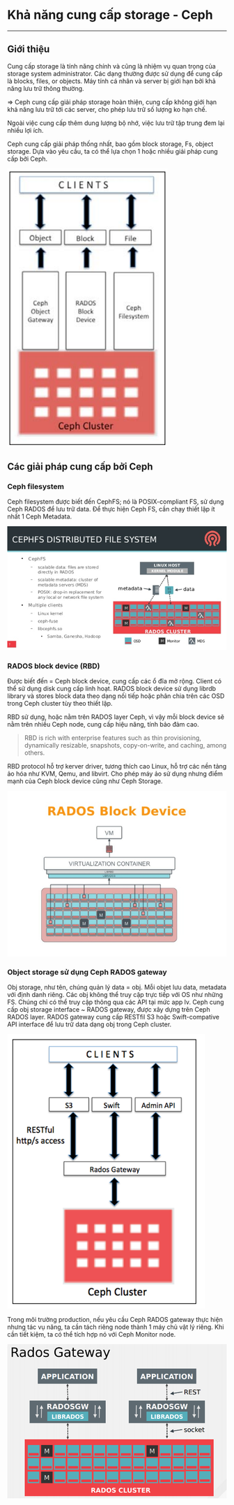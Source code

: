 # Khả năng cung cấp storage - Ceph
---
## Giới thiệu
Cung cấp storage là tính năng chính và cũng là nhiệm vụ quan trọng của storage system administrator. Các dạng thường được sử dụng để cung cấp là blocks, files, or objects. Máy tính cá nhân và server bị giới hạn bởi khả năng lưu trữ thông thường.

=> Ceph cung cấp giải pháp storage hoàn thiện, cung cấp không giới hạn khả năng lưu trữ tới các server, cho phép lưu trữ số lượng ko hạn chế.

Ngoài việc cung cấp thêm dung lượng bộ nhớ, việc lưu trữ tập trung đem lại nhiều lợi ích.

Ceph cung cấp giải pháp thống nhất, bao gồm block storage, Fs, object storage. Dựa vào yêu cầu, ta có thể lựa chọn 1 hoặc nhiều giải pháp cung cấp bởi Ceph.

![](PIC/ceph-provi-1.png)

## Các giải pháp cung cấp bởi Ceph
### Ceph filesystem
Ceph filesystem được biết đến CephFS; nó là POSIX-compliant FS, sử dụng Ceph RADOS để lưu trữ data. Để thực hiện Ceph FS,  cần chạy thiết lập ít nhất 1 Ceph Metadata.

![](PIC/ceph-provi-3.jpg)

### RADOS block device (RBD)
Được biết đến = Ceph block device, cung cấp các ổ đĩa mở rộng. Client có thể sử dụng disk cung cấp linh hoạt. RADOS block device sử dụng librdb library và stores block data theo dạng nối tiếp hoặc phân chia trên các OSD trong Ceph cluster tùy theo thiết lập.

RBD sử dụng, hoặc nằm trên RADOS layer Ceph, vì vậy mỗi block device sẽ nằm trên nhiều Ceph node, cung cấp hiệu năng, tính bảo đảm cao.

> RBD is rich with enterprise features such as thin provisioning, dynamically resizable, snapshots, copy-on-write, and caching, among others.

RBD protocol hỗ trợ kerver driver, tương thích cao Linux, hỗ trợ các nền tảng ảo hóa như KVM, Qemu, and libvirt. Cho phép máy ảo sử dụng nhưng điểm mạnh của Ceph block device cũng như Ceph Storage.

![](PIC/ceph-provi-4.jpg)

### Object storage sử dụng Ceph RADOS gateway
Obj storage, như tên, chúng quản lý data = obj. Mỗi objet lưu data, metadata với định danh riêng. Các obj không thể truy cập trực tiếp với OS như những FS. Chúng chỉ có thể truy cập thông qua các API tại mức app lv. Ceph cung cấp obj storage interface ~ RADOS gateway, được xây dựng trên Ceph RADOS layer. RADOS gateway cung cấp RESTfil S3 hoặc Swift-compative API interface để lưu trữ data dạng obj trong Ceph cluster.

![](PIC/ceph-provi-2.png)

Trong môi trường production, nếu yêu cầu Ceph RADOS gateway thực hiện nhưng tác vụ năng, ta cần tách riêng node thành 1 máy chủ vật lý riêng. Khi cần tiết kiệm, ta có thể tích hợp nó với Ceph Monitor node.

![](PIC/ceph-provi-radosgw.png)
